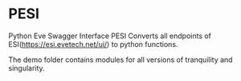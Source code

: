 # PESI
Python Eve Swagger Interface
PESI Converts all endpoints of ESI(https://esi.evetech.net/ui/) to python functions.

The demo folder contains modules for all versions of tranquility and singularity.
